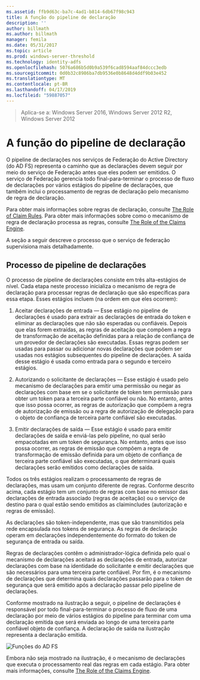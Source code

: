 ```yaml
---
ms.assetid: ffb9d63c-ba7c-4ad1-b814-6db67f98c943
title: A função do pipeline de declaração
description: ''
author: billmath
ms.author: billmath
manager: femila
ms.date: 05/31/2017
ms.topic: article
ms.prod: windows-server-threshold
ms.technology: identity-adfs
ms.openlocfilehash: 5076a686b5d0b9a539f6cad8594aaf84dccc3edb
ms.sourcegitcommit: 0d0b32c8986ba7db9536e0b8648d4ddf9b03e452
ms.translationtype: MT
ms.contentlocale: pt-BR
ms.lasthandoff: 04/17/2019
ms.locfileid: "59887057"
---
```

>Aplica-se a: Windows Server 2016, Windows Server 2012 R2, Windows Server 2012

# <a name="the-role-of-the-claims-pipeline"></a>A função do pipeline de declaração
O pipeline de declarações nos serviços de Federação do Active Directory \(do AD FS\) representa o caminho que as declarações devem seguir por meio do serviço de Federação antes que eles podem ser emitidos. O serviço de Federação gerencia todo final\-para\-terminar o processo de fluxo de declarações por vários estágios do pipeline de declarações, que também inclui o processamento de regras de declaração pelo mecanismo de regra de declaração.  
  
Para obter mais informações sobre regras de declaração, consulte [The Role of Claim Rules](The-Role-of-Claim-Rules.md). Para obter mais informações sobre como o mecanismo de regra de declaração processa as regras, consulte [The Role of the Claims Engine](The-Role-of-the-Claims-Engine.md).  
  
A seção a seguir descreve o processo que o serviço de federação supervisiona mais detalhadamente.  
  
## <a name="claims-pipeline-process"></a>Processo de pipeline de declarações  
O processo de pipeline de declarações consiste em três alta\-estágios de nível. Cada etapa neste processo inicializa o mecanismo de regra de declaração para processar regras de declaração que são específicas para essa etapa. Esses estágios incluem \(na ordem em que eles ocorrem\):  
  
1.  Aceitar declarações de entrada — Esse estágio no pipeline de declarações é usado para extrair as declarações de entrada do token e eliminar as declarações que não são esperadas ou confiáveis. Depois que elas forem extraídas, as regras de aceitação que compõem a regra de transformação de aceitação definidas para a relação de confiança de um provedor de declarações são executadas. Essas regras podem ser usadas para passar ou adicionar novas declarações que podem ser usadas nos estágios subsequentes do pipeline de declarações. A saída desse estágio é usada como entrada para o segundo e terceiro estágios.  
  
2.  Autorizando o solicitante de declarações — Esse estágio é usado pelo mecanismo de declarações para emitir uma permissão ou negar as declarações com base em se o solicitante de token tem permissão para obter um token para a terceira parte confiável ou não. No entanto, antes que isso possa ocorrer, as regras de autorização que compõem a regra de autorização de emissão ou a regra de autorização de delegação para o objeto de confiança de terceira parte confiável são executadas.  
  
3.  Emitir declarações de saída — Esse estágio é usado para emitir declarações de saída e enviá-las pelo pipeline, no qual serão empacotadas em um token de segurança. No entanto, antes que isso possa ocorrer, as regras de emissão que compõem a regra de transformação de emissão definida para um objeto de confiança de terceira parte confiável são executadas, o que determinará quais declarações serão emitidos como declarações de saída.  
  
Todos os três estágios realizam o processamento de regras de declarações, mas usam um conjunto diferente de regras. Conforme descrito acima, cada estágio tem um conjunto de regras com base no emissor das declarações de entrada associado \(regras de aceitação\) ou o serviço de destino para o qual estão sendo emitidos as claimincludes \(autorização e regras de emissão\).  
  
As declarações são token\-independente, mas que são transmitidos pela rede encapsulada nos tokens de segurança. As regras de declaração operam em declarações independentemente do formato do token de segurança de entrada ou saída.  
  
Regras de declarações contêm o administrador\-lógica definida pelo qual o mecanismo de declarações aceitará as declarações de entrada, autorizar declarações com base na identidade do solicitante e emitir declarações que são necessários para uma terceira parte confiável. Por fim, é o mecanismo de declarações que determina quais declarações passarão para o token de segurança que será emitido após a declaração passar pelo pipeline de declarações.  
  
Conforme mostrado na ilustração a seguir, o pipeline de declarações é responsável por todo final\-para\-terminar o processo de fluxo de uma declaração por meio de vários estágios do pipeline para terminar com uma declaração emitida que será enviada ao longo de uma terceira parte confiável objeto de confiança. A declaração de saída na ilustração representa a declaração emitida.  
  
![Funções do AD FS](media/adfs2_pipeline.gif)  
  
Embora não seja mostrado na ilustração, é o mecanismo de declarações que executa o processamento real das regras em cada estágio. Para obter mais informações, consulte [The Role of the Claims Engine](The-Role-of-the-Claims-Engine.md).  
  

